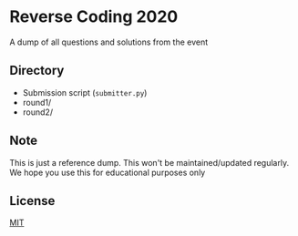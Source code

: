 # Reverse Coding 2020

A dump of all questions and solutions from the event

## Directory

- Submission script (`submitter.py`)
- round1/
- round2/

## Note
This is just a reference dump. This won't be maintained/updated regularly.
We hope you use this for educational purposes only

## License
[MIT](https://choosealicense.com/licenses/mit/)
